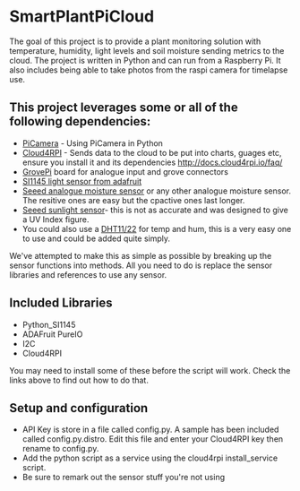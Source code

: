 # SmartPlantPiCloud
The goal of this project is to provide a plant monitoring solution with temperature, humidity, light levels and soil moisture sending metrics to the cloud. The project is written in Python and can run from a Raspberry Pi. It also includes being able to take photos from the raspi camera for timelapse use. 

## This project leverages some or all of the following dependencies: 
- [PiCamera](https://www.meccanismocomplesso.org/en/picamera-python-programmiamo-la-webcam-su-raspberry-pi/) - Using PiCamera in Python
- [Cloud4RPI](http://docs.cloud4rpi.io/start/rpi/) - Sends data to the cloud to be put into charts, guages etc, ensure you install it and its dependencies http://docs.cloud4rpi.io/faq/
- [GrovePi](https://www.dexterindustries.com/GrovePi/get-started-with-the-grovepi/) board for analogue input and grove connectors 
- [SI1145 light sensor from adafruit](https://learn.adafruit.com/adafruit-si1145-breakout-board-uv-ir-visible-sensor/downloads) 
- [Seeed analogue moisture sensor](http://wiki.seeedstudio.com/Grove-Moisture_Sensor/) or any other analogue moisture sensor. The resitive ones are easy but the cpactive ones last longer.
- [Seeed sunlight sensor](http://wiki.seeedstudio.com/Grove-Sunlight_Sensor/)- this is not as accurate and was designed to give a UV Index figure.
- You could also use a [DHT11/22](http://wiki.seeedstudio.com/Grove-Temperature_and_Humidity_Sensor_Pro/) for temp and hum, this is a very easy one to use and could be added quite simply. 

We've attempted to make this as simple as possible by breaking up the sensor functions into methods. All you need to do is replace the sensor libraries and references to use any sensor. 

## Included Libraries
- Python_SI1145
- ADAFruit PureIO
- I2C
- Cloud4RPI

You may need to install some of these before the script will work. Check the links above to find out how to do that.

## Setup and configuration
- API Key is store in a file called config.py. A sample has been included called config.py.distro. Edit this file and enter your Cloud4RPI key then rename to config.py. 
- Add the python script as a service using the cloud4rpi install_service script. 
- Be sure to remark out the sensor stuff you're not using
